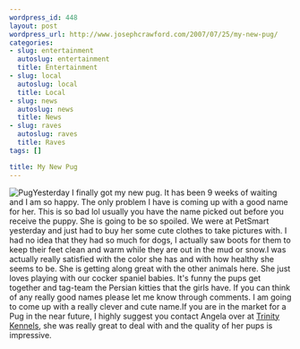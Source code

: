 ```yaml
--- 
wordpress_id: 448
layout: post
wordpress_url: http://www.josephcrawford.com/2007/07/25/my-new-pug/
categories: 
- slug: entertainment
  autoslug: entertainment
  title: Entertainment
- slug: local
  autoslug: local
  title: Local
- slug: news
  autoslug: news
  title: News
- slug: raves
  autoslug: raves
  title: Raves
tags: []

title: My New Pug
---
```

![Pug](http://www.josephcrawford.com/wp-content/uploads/2007/07/pug.jpg)Yesterday I finally got my new pug.  It has been 9 weeks of waiting and I am so happy.  The only problem I have is coming up with a good name for her.  This is so bad lol usually you have the name picked out before you receive the puppy.  She is going to be so spoiled.  We were at PetSmart yesterday and just had to buy her some cute clothes to take pictures with.  I had no idea that they had so much for dogs, I actually saw boots for them to keep their feet clean and warm while they are out in the mud or snow.I was actually really satisfied with the color she has and with how healthy she seems to be.  She is getting along great with the other animals here.  She just loves playing with our cocker spaniel babies.  It's funny the pups get together and tag-team the Persian kitties that the girls have.  If you can think of any really good names please let me know through comments.  I am going to come up with a really clever and cute name.If you are in the market for a Pug in the near future, I highly suggest you contact Angela over at [Trinity Kennels](http://www.trinitykennel.com/ "Trinity Kennels"), she was really great to deal with and the quality of her pups is impressive.
